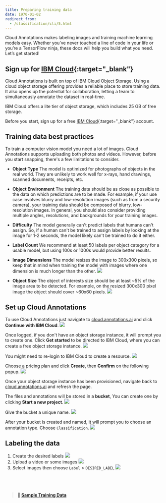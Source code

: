 ```yaml
---
title: Preparing training data
date: 1970-01-02
redirect_from:
  - /classification/cli/5.html
---
```


Cloud Annotations makes labeling images and training machine learning models easy.
Whether you’ve never touched a line of code in your life or you’re a TensorFlow ninja, these docs will help you build what you need.
Let’s get started!

## Sign up for [IBM Cloud](https://ibm.biz/cloud-annotations-sign-up){:target="_blank"}
Cloud Annotations is built on top of IBM Cloud Object Storage.
Using a cloud object storage offering provides a reliable place to store training data.
It also opens up the potential for collaboration, letting a team to simultaneously annotate the dataset in real-time.

IBM Cloud offers a lite tier of object storage, which includes 25 GB of free storage.

Before you start, sign up for a free [IBM Cloud](https://ibm.biz/cloud-annotations-dashboard){:target="_blank"} account.


## Training data best practices
To train a computer vision model you need a lot of images.
Cloud Annotations supports uploading both photos and videos.
However, before you start snapping, there's a few limitations to consider.

* **Object Type** The model is optimized for photographs of objects in the real world. They are unlikely to work well for x-rays, hand drawings, scanned documents, receipts, etc.

* **Object Environment** The training data should be as close as possible to the data on which predictions are to be made. For example, if your use case involves blurry and low-resolution images (such as from a security camera), your training data should be composed of blurry, low-resolution images. In general, you should also consider providing multiple angles, resolutions, and backgrounds for your training images.

* **Difficulty** The model generally can't predict labels that humans can't assign. So, if a human can't be trained to assign labels by looking at the image for 1-2 seconds, the model likely can't be trained to do it either.

* **Label Count** We recommend at least 50 labels per object category for a usable model, but using 100s or 1000s would provide better results.

* **Image Dimensions** The model resizes the image to 300x300 pixels, so keep that in mind when training the model with images where one dimension is much longer than the other.
![](/docs-assets/images/shrink_image.png)

* **Object Size** The object of interests size should be at least ~5% of the image area to be detected. For example, on the resized 300x300 pixel image the object should cover ~60x60 pixels.
![](/docs-assets/images/small_image.png)


## Set up Cloud Annotations
To use Cloud Annotations just navigate to [cloud.annotations.ai](https://cloud.annotations.ai) and click **Continue with IBM Cloud**.
![](/docs-assets/images/0a.CA_login.png)

Once logged, if you don't have an object storage instance, it will prompt you to create one. Click **Get started** to be directed to IBM Cloud, where you can create a free object storage instance.
![](/docs-assets/images/1a.CA_no-object-storage.png)

You might need to re-login to IBM Cloud to create a resource.
![](/docs-assets/images/2a.IBM_login-to-create-resource.png)

Choose a pricing plan and click **Create**, then **Confirm** on the following popup.
![](/docs-assets/images/3a.IBM_create-object-storage.png)

Once your object storage instance has been provisioned, navigate back to [cloud.annotations.ai](https://cloud.annotations.ai) and refresh the page. 

The files and annotations will be stored in a **bucket**, You can create one by clicking **Start a new project**.
![](/docs-assets/images/4a.CA_create-bucket.png)

Give the bucket a unique name.
![](/docs-assets/images/5.CA_name-bucket.png)


After your bucket is created and named, it will prompt you to choose an annotation type. Choose `Classification`.
![](/docs-assets/images/6a.CA_set-type-classification.png)


## Labeling the data
1. Create the desired labels
![](/docs-assets/images/create-label-button.png)
2. Upload a video or some images
![](/docs-assets/images/upload-media-classification.png)
3. Select images then choose `Label` > `DESIRED_LABEL`
![](/docs-assets/images/label-donuts.png)


## &nbsp;
> **📁 [Sample Training Data](https://github.com/cloud-annotations/training/releases/download/v1.2.30/coffee-donuts.zip)**
